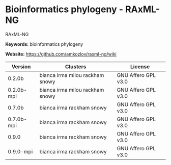 # Bioinformatics phylogeny - RAxML-NG

RAxML-NG

**Keywords:** bioinformatics phylogeny

**Website:** <https://github.com/amkozlov/raxml-ng/wiki>

| Version | Clusters | License |
| ------- | -------- | ------- |
| 0.2.0b | bianca irma milou rackham snowy | GNU Affero GPL v3.0 |
| 0.2.0b-mpi | bianca irma milou rackham snowy | GNU Affero GPL v3.0 |
| 0.7.0b | bianca irma rackham snowy | GNU Affero GPL v3.0 |
| 0.7.0b-mpi | bianca irma rackham snowy | GNU Affero GPL v3.0 |
| 0.9.0 | bianca irma rackham snowy | GNU Affero GPL v3.0 |
| 0.9.0-mpi | bianca irma rackham snowy | GNU Affero GPL v3.0 |
